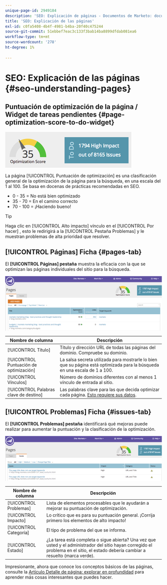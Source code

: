 ```yaml
---
unique-page-id: 2949184
description: 'SEO: Explicación de páginas - Documentos de Marketo: documentación del producto'
title: 'SEO: Explicación de las páginas'
exl-id: c0fa5408-4b4f-4981-b4ba-20f40c475244
source-git-commit: 51ebbef7eac3c133f3bab14ba8899dfdab081ea6
workflow-type: tm+mt
source-wordcount: '278'
ht-degree: 1%

---
```


# SEO: Explicación de las páginas {#seo-understanding-pages}

## Puntuación de optimización de la página / Widget de tareas pendientes {#page-optimization-score-to-do-widget}

![](assets/image2014-9-17-21-3a52-3a3.png)

La página [!UICONTROL Puntuación de optimización] es una clasificación general de la optimización de la página para la búsqueda, en una escala del 1 al 100. Se basa en docenas de prácticas recomendadas en SEO.

* 0 - 35 = No está bien optimizado
* 35 - 70 = En el camino correcto
* 70 - 100 = ¡Haciendo bueno!

>[!TIP]
>
>Haga clic en [!UICONTROL Alto impacto] vínculo en el [!UICONTROL Por hacer] , esto le redirigirá a la [!UICONTROL Pestaña Problemas] y le muestran problemas de alta prioridad que resolver.

## [!UICONTROL Páginas] Ficha {#pages-tab}

El **[!UICONTROL Páginas] pestaña** muestra la eficacia con la que se optimizan las páginas individuales del sitio para la búsqueda.

![](assets/image2014-9-17-21-3a52-3a41.png)

| Nombre de columna | Descripción |
|---|---|
| [!UICONTROL Título] | Título y dirección URL de todas las páginas del dominio. Compruebe su dominio. |
| [!UICONTROL Puntuación de optimización] | La salsa secreta utilizada para mostrarle lo bien que su página está optimizada para la búsqueda en una escala de 1 a 100. |
| [!UICONTROL Vínculos] | Número de dominios diferentes con al menos 1 vínculo de entrada al sitio. |
| [!UICONTROL Palabras clave de destino] | Las palabras clave para las que decida optimizar cada página. [Esto requiere sus datos](/help/marketo/product-docs/additional-apps/seo/pages/seo-using-the-page-detail-drill-down.md). |

## [!UICONTROL Problemas] Ficha {#issues-tab}

El **[!UICONTROL Problemas] pestaña** identificará qué mejoras puede realizar para aumentar la puntuación y la clasificación de la optimización.

![](assets/image2014-9-17-21-3a53-3a15.png)

| Nombre de columna | Descripción |
|---|---|
| [!UICONTROL Problemas] | Lista de elementos procesables que le ayudarán a mejorar su puntuación de optimización. |
| [!UICONTROL Impacto] | Lo crítico que es para su puntuación general. ¡Corrija primero los elementos de alto impacto! |
| [!UICONTROL Categoría] | El tipo de problema del que se informa. |
| [!UICONTROL Estado] | ¿La tarea está completa o sigue abierta? Una vez que usted y el administrador del sitio hayan corregido el problema en el sitio, el estado debería cambiar a resuelto (marca verde). |

Impresionante, ahora que conoce los conceptos básicos de las páginas, consulte la [Artículo Detalle de página: explorar en profundidad](/help/marketo/product-docs/additional-apps/seo/pages/seo-using-the-page-detail-drill-down.md) para aprender más cosas interesantes que puedes hacer.
